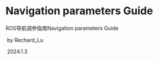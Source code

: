 # Navigation parameters Guide
 ROS导航调参指南Navigation parameters Guide





​		by Rechard_Lu

​		2024.1.3
